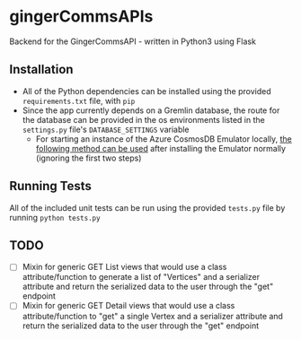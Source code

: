 # gingerCommsAPIs

Backend for the GingerCommsAPI - written in Python3 using Flask

## Installation

- All of the Python dependencies can be installed using the provided `requirements.txt` file, with `pip`
- Since the app currently depends on a Gremlin database, the route for the database can be provided in the os environments listed in the `settings.py` file's `DATABASE_SETTINGS` variable
	- For starting an instance of the Azure CosmosDB Emulator locally, [the following method can be used](https://github.com/MichalWierzbinski/cosmosdb-emulator-gremlin/blob/master/README.md) after installing the Emulator normally (ignoring the first two steps) 

## Running Tests

All of the included unit tests can be run using the provided `tests.py` file by running `python tests.py`

## TODO

- [ ] Mixin for generic GET List views that would use a class attribute/function to generate a list of "Vertices" and a serializer attribute and return the serialized data to the user through the "get" endpoint
- [ ] Mixin for generic GET Detail views that would use a class attribute/function to "get" a single Vertex and a serializer attribute and return the serialized data to the user through the "get" endpoint